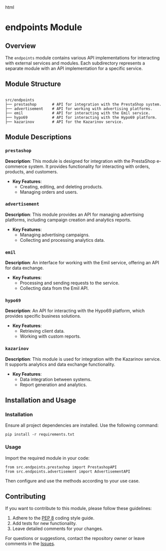 html
<h1>endpoints Module</h1>

<h2>Overview</h2>
<p>The <code>endpoints</code> module contains various API implementations for interacting with external services and modules. Each subdirectory represents a separate module with an API implementation for a specific service.</p>

<h2>Module Structure</h2>
<pre><code>
src/endpoints
├── prestashop       # API for integration with the PrestaShop system.
├── advertisement    # API for working with advertising platforms.
├── emil             # API for interacting with the Emil service.
├── hypo69           # API for interacting with the Hypo69 platform.
├── kazarinov        # API for the Kazarinov service.
</code></pre>

<h2>Module Descriptions</h2>

<h3><code>prestashop</code></h3>
<p><strong>Description</strong>: This module is designed for integration with the PrestaShop e-commerce system. It provides functionality for interacting with orders, products, and customers.</p>
<ul>
  <li><strong>Key Features</strong>:
    <ul>
      <li>Creating, editing, and deleting products.</li>
      <li>Managing orders and users.</li>
    </ul>
  </li>
</ul>

<h3><code>advertisement</code></h3>
<p><strong>Description</strong>: This module provides an API for managing advertising platforms, including campaign creation and analytics reports.</p>
<ul>
  <li><strong>Key Features</strong>:
    <ul>
      <li>Managing advertising campaigns.</li>
      <li>Collecting and processing analytics data.</li>
    </ul>
  </li>
</ul>

<h3><code>emil</code></h3>
<p><strong>Description</strong>: An interface for working with the Emil service, offering an API for data exchange.</p>
<ul>
  <li><strong>Key Features</strong>:
    <ul>
      <li>Processing and sending requests to the service.</li>
      <li>Collecting data from the Emil API.</li>
    </ul>
  </li>
</ul>

<h3><code>hypo69</code></h3>
<p><strong>Description</strong>: An API for interacting with the Hypo69 platform, which provides specific business solutions.</p>
<ul>
  <li><strong>Key Features</strong>:
    <ul>
      <li>Retrieving client data.</li>
      <li>Working with custom reports.</li>
    </ul>
  </li>
</ul>

<h3><code>kazarinov</code></h3>
<p><strong>Description</strong>: This module is used for integration with the Kazarinov service. It supports analytics and data exchange functionality.</p>
<ul>
  <li><strong>Key Features</strong>:
    <ul>
      <li>Data integration between systems.</li>
      <li>Report generation and analytics.</li>
    </ul>
  </li>
</ul>

<h2>Installation and Usage</h2>

<h3>Installation</h3>
<p>Ensure all project dependencies are installed. Use the following command:</p>
<pre><code>pip install -r requirements.txt
</code></pre>

<h3>Usage</h3>
<p>Import the required module in your code:</p>
<pre><code>from src.endpoints.prestashop import PrestashopAPI
from src.endpoints.advertisement import AdvertisementAPI
</code></pre>
<p>Then configure and use the methods according to your use case.</p>


<h2>Contributing</h2>
<p>If you want to contribute to this module, please follow these guidelines:</p>
<ol>
  <li>Adhere to the <a href="https://peps.python.org/pep-0008/">PEP 8</a> coding style guide.</li>
  <li>Add tests for new functionality.</li>
  <li>Leave detailed comments for your changes.</li>
</ol>
<p>For questions or suggestions, contact the repository owner or leave comments in the <a href="#">Issues</a>.</p>